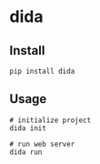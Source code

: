 # dida

## Install

```shell script
pip install dida
```

## Usage

```shell script
# initialize project
dida init

# run web server
dida run
```
